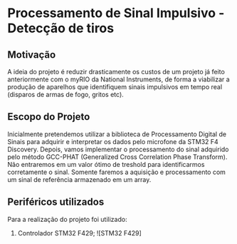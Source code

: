 # Processamento de Sinal Impulsivo - Detecção de tiros

## Motivação
A ideia do projeto é reduzir drasticamente os custos de um projeto já feito anteriormente com o myRIO da National Instruments, de forma a viabilizar a produção de aparelhos que identifiquem sinais impulsivos em tempo real (disparos de armas de fogo, gritos etc).

## Escopo do Projeto 
Inicialmente pretendemos utilizar a biblioteca de Processamento Digital de Sinais para adquirir e interpretar os dados pelo microfone da STM32 F4 Discovery. Depois, vamos implementar o processamento do sinal adquirido pelo método GCC-PHAT (Generalized Cross Correlation Phase Transform).
Não entraremos em um valor ótimo de treshold para identificarmos corretamente o sinal. Somente faremos a aquisição e processamento com um sinal de referência armazenado em um array.

## Periféricos utilizados
Para a realização do projeto foi utilizado:
1. Controlador STM32 F429;
![STM32 F429]
